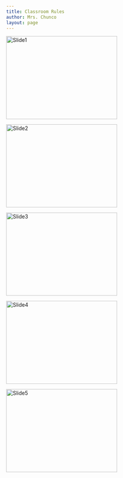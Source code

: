 ```yaml
---
title: Classroom Rules
author: Mrs. Chunco
layout: page
---
```

[<img class="alignleft wp-image-768 size-medium" src="http://www.mrschunco.com/wp-content/uploads/2013/07/Slide11-300x225.jpg" alt="Slide1" width="300" height="225" />][1]

[<img class="alignleft wp-image-772 size-medium" src="http://www.mrschunco.com/wp-content/uploads/2013/07/Slide21-300x225.jpg" alt="Slide2" width="300" height="225" />][2]

[<img class="alignleft wp-image-769 size-medium" src="http://www.mrschunco.com/wp-content/uploads/2013/07/Slide3-300x225.jpg" alt="Slide3" width="300" height="225" />][3]

[<img class="alignleft wp-image-770 size-medium" src="http://www.mrschunco.com/wp-content/uploads/2013/07/Slide4-300x225.jpg" alt="Slide4" width="300" height="225" />][4]

[<img class="alignleft wp-image-771 size-medium" src="http://www.mrschunco.com/wp-content/uploads/2013/07/Slide5-300x225.jpg" alt="Slide5" width="300" height="225" />][5]

&nbsp;

&nbsp;

&nbsp;

&nbsp;

&nbsp;

 [1]: http://www.mrschunco.com/wp-content/uploads/2013/07/Slide11.jpg
 [2]: http://www.mrschunco.com/wp-content/uploads/2013/07/Slide21.jpg
 [3]: http://www.mrschunco.com/wp-content/uploads/2013/07/Slide3.jpg
 [4]: http://www.mrschunco.com/wp-content/uploads/2013/07/Slide4.jpg
 [5]: http://www.mrschunco.com/wp-content/uploads/2013/07/Slide5.jpg